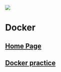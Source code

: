 ![](https://www.docker.com/wp-content/uploads/2021/09/Docker-build.png)
# Docker
## [Home Page](https://www.docker.com)
## [Docker practice](https://vuepress.mirror.docker-practice.com/)